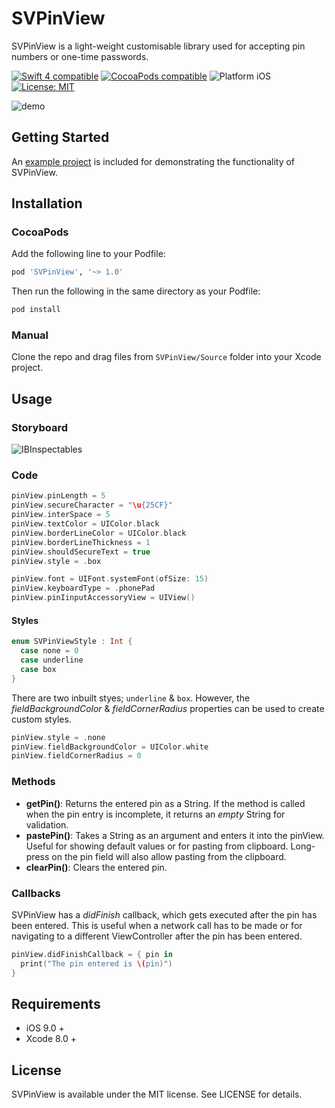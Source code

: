 # SVPinView
SVPinView is a light-weight customisable library used for accepting pin numbers or one-time passwords.

<p align="left">
<a href="https://developer.apple.com/swift"><img src="https://img.shields.io/badge/Swift_4-compatible-4BC51D.svg?style=flat" alt="Swift 4 compatible" /></a>
<a href="https://cocoapods.org/pods/ScrollableDatepicker"><img src="https://img.shields.io/badge/pod-2.1.0-blue.svg" alt="CocoaPods compatible" /></a>
<img src="https://img.shields.io/badge/platform-iOS-blue.svg?style=flat" alt="Platform iOS" />
<a href="https://raw.githubusercontent.com/maxsokolov/tablekit/master/LICENSE"><img src="http://img.shields.io/badge/license-MIT-blue.svg?style=flat" alt="License: MIT" /></a>
</p>

![demo](SVPinView/Screenshots/SVPinView.gif)

## Getting Started

An [example project](https://github.com/xornorik/SVPinView/blob/master/SVPinView/Example) is included for demonstrating the functionality of SVPinView.


## Installation

### CocoaPods

Add the following line to your Podfile:

```ruby
pod 'SVPinView', '~> 1.0'
```

Then run the following in the same directory as your Podfile:
```ruby
pod install
```

### Manual

Clone the repo and drag files from `SVPinView/Source` folder into your Xcode project.

## Usage

### Storyboard
![IBInspectables](SVPinView/Screenshots/IBInspectables.png)

### Code
```swift
pinView.pinLength = 5
pinView.secureCharacter = "\u{25CF}"
pinView.interSpace = 5
pinView.textColor = UIColor.black
pinView.borderLineColor = UIColor.black
pinView.borderLineThickness = 1
pinView.shouldSecureText = true
pinView.style = .box

pinView.font = UIFont.systemFont(ofSize: 15)
pinView.keyboardType = .phonePad
pinView.pinIinputAccessoryView = UIView()
```
#### Styles
```swift
enum SVPinViewStyle : Int {
  case none = 0
  case underline
  case box
}
```
There are two inbuilt styes; `underline` & `box`. However, the *fieldBackgroundColor* & *fieldCornerRadius* properties can be used to create custom styles.
```swift
pinView.style = .none
pinView.fieldBackgroundColor = UIColor.white
pinView.fieldCornerRadius = 0
```
### Methods

- **getPin()**: Returns the entered pin as a String. If the method is called when the pin entry is incomplete, it returns an *empty* String for validation.
- **pastePin()**: Takes a String as an argument and enters it into the pinView. Useful for showing default values or for pasting from clipboard. Long-press on the pin field will also allow pasting from the clipboard.
- **clearPin()**: Clears the entered pin.

### Callbacks

SVPinView has a *didFinish* callback, which gets executed after the pin has been entered. This is useful when a network call has to be made or for navigating to a different ViewController after the pin has been entered.

```swift
pinView.didFinishCallback = { pin in
  print("The pin entered is \(pin)")
}
```

## Requirements

- iOS 9.0 +
- Xcode 8.0 +

## License

SVPinView is available under the MIT license. See LICENSE for details.
